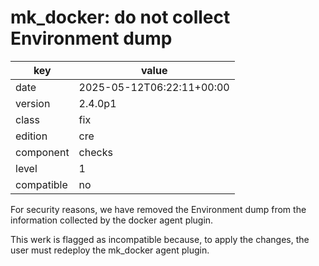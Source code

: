 [//]: # (werk v2)
# mk_docker: do not collect Environment dump

key        | value
---------- | ---
date       | 2025-05-12T06:22:11+00:00
version    | 2.4.0p1
class      | fix
edition    | cre
component  | checks
level      | 1
compatible | no

For security reasons, we have removed the Environment dump
from the information collected by the docker agent plugin.

This werk is flagged as incompatible because, to apply the changes,
the user must redeploy the mk_docker agent plugin.

